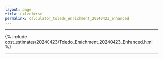 ```yaml
---
layout: page
title: Calculator
permalink: calculator_toledo_enrichment_20240423_enhanced
---
```


___

{% include cost_estimates/20240423/Toledo_Enrichment_20240423_Enhanced.html %}

___

